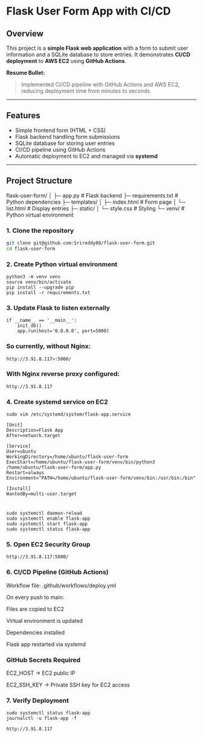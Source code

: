 # Flask User Form App with CI/CD

## Overview
This project is a **simple Flask web application** with a form to submit user information and a SQLite database to store entries. It demonstrates **CI/CD deployment** to **AWS EC2** using **GitHub Actions**.

**Resume Bullet:**  
> Implemented CI/CD pipeline with GitHub Actions and AWS EC2, reducing deployment time from minutes to seconds.

---

## Features
- Simple frontend form (HTML + CSS)
- Flask backend handling form submissions
- SQLite database for storing user entries
- CI/CD pipeline using GitHub Actions
- Automatic deployment to EC2 and managed via **systemd**

---

## Project Structure
flask-user-form/
│
├─ app.py # Flask backend
├─ requirements.txt # Python dependencies
├─ templates/
│ ├─ index.html # Form page
│ └─ list.html # Display entries
├─ static/
│ └─ style.css # Styling
└─ venv/ # Python virtual environment
### 1. Clone the repository
```bash
git clone git@github.com:Srireddy88/flask-user-form.git
cd flask-user-form
```
### 2. Create Python virtual environment
```
python3 -m venv venv
source venv/bin/activate
pip install --upgrade pip
pip install -r requirements.txt

```
### 3. Update Flask to listen externally
```
if __name__ == '__main__':
    init_db()
    app.run(host='0.0.0.0', port=5000)

```
### So currently, without Nginx:
```
http://3.91.8.117>:5000/

```
### With Nginx reverse proxy configured:
```
http://3.91.8.117

```
### 4. Create systemd service on EC2
```
sudo vim /etc/systemd/system/flask-app.service
```
```
[Unit]
Description=Flask App
After=network.target

[Service]
User=ubuntu
WorkingDirectory=/home/ubuntu/flask-user-form
ExecStart=/home/ubuntu/flask-user-form/venv/bin/python3 /home/ubuntu/flask-user-form/app.py
Restart=always
Environment="PATH=/home/ubuntu/flask-user-form/venv/bin:/usr/bin:/bin"

[Install]
WantedBy=multi-user.target


```
###
```
sudo systemctl daemon-reload
sudo systemctl enable flask-app
sudo systemctl start flask-app
sudo systemctl status flask-app

```
### 5. Open EC2 Security Group
```
http://3.91.8.117:5000/

```
### 6. CI/CD Pipeline (GitHub Actions)

Workflow file: .github/workflows/deploy.yml

On every push to main:

Files are copied to EC2

Virtual environment is updated

Dependencies installed

Flask app restarted via systemd

### GitHub Secrets Required

EC2_HOST → EC2 public IP

EC2_SSH_KEY → Private SSH key for EC2 access

### 7. Verify Deployment
```
sudo systemctl status flask-app
journalctl -u flask-app -f

```
```
http://3.91.8.117
```
